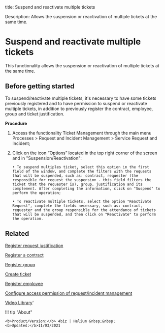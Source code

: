 title: Suspend and reactivate multiple tickets
 
Description: Allows the suspension or reactivation of multiple tickets at the same time.

# Suspend and reactivate multiple tickets

This functionality allows the suspension or reactivation of multiple tickets at the same time.

## Before getting started

To suspend/reactivate multiple tickets, it's necessary to have some tickets previously registered and to have permission to suspend or reactivate multiple tickets, in addition to previously register the contract, employee, group and ticket justification.

**Procedure**

1.	Access the functionality Ticket Management through the main menu Processes > Request and Incident Management > Service Request and Incident;

2.	Click on the icon “Options” located in the top right corner of the screen and in "Suspension/Reactivation":

        • To suspend multiples ticket, select this option in the first field of the window, and complete the filters with the requests that will be suspended, such as: contract, requester (the responsible for request the suspension - this field filters the ticket that the requester is), group, justification and its complement. After completing the information, click on "Suspend" to perform the operation;

        • To reactivate multiple tickets, select the option "Reactivate Request", complete the fields necessary, such as: contract, requester and the group responsible for the attendance of tickets that will be suspended, and then click on "Reactivate" to perform the operation.


Related
-----------

[Register request justification](/en-us/4biz-helium/processes/portfolio-and-catalog/configuration/register-request-justification.html)

[Register a contract](/en-us/4biz-helium/additional-features/contract-management/use/register-contract.html)

[Register group](/en-us/4biz-helium/initial-settings/access-settings/user/register-groups.html)

[Create ticket](/en-us/4biz-helium/processes/tickets/use/create-ticket.html)

[Register employee](/en-us/4biz-helium/initial-settings/access-settings/user/register-employee.html)

[Configure access permission of request/incident management](/en-us/4biz-helium/processes/tickets/configuration/access-ticket-management.html)

<i class='fa fa-youtube-play  fa-2x' style='color:#97ce17;vertical-align: middle;'> </i> [Video Library](https://www.youtube.com/playlist?list=PLB5qK2uzf2RNrJnhiXj3dbmgsm9-quhfz)'

!!! tip "About"

    <b>Product/Version:</b> 4biz | Helium &nbsp;&nbsp;
    <b>Updated:</b>11/03/2021

